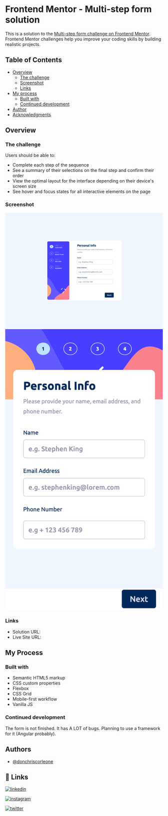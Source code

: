 # Frontend Mentor - Multi-step form solution

This is a solution to the [Multi-step form challenge on Frontend Mentor](https://www.frontendmentor.io/challenges/multistep-form-YVAnSdqQBJ). Frontend Mentor challenges help you improve your coding skills by building realistic projects. 

## Table of Contents

- [Overview](#overview)
  - [The challenge](#the-challenge)
  - [Screenshot](#screenshot)
  - [Links](#links)
- [My process](#my-process)
  - [Built with](#built-with)
  - [Continued development](#continued-development)
- [Author](#author)
- [Acknowledgments](#acknowledgments)
## Overview

### The challenge

Users should be able to:

- Complete each step of the sequence
- See a summary of their selections on the final step and confirm their order
- View the optimal layout for the interface depending on their device's screen size
- See hover and focus states for all interactive elements on the page

### Screenshot

![Desktop at 1440px](./screenshots/Desktop%401440px.png)
![Mobile at 375px](./screenshots/Mobile%40375px.png)


### Links

- Solution URL: [](https://www.frontendmentor.io/solutions/multistep-form-YlHN4cmWYH)
- Live Site URL: [](https://donchriscorleone.github.io/multi-step-form-main/)

## My Process


### Built with

- Semantic HTML5 markup
- CSS custom properties
- Flexbox
- CSS Grid
- Mobile-first workflow
- Vanilla JS

### Continued development

The form is not finished. It has A LOT of bugs. Planning to use a framework for it (Angular probably).
## Authors

- [@donchriscorleone](https://www.github.com/donchriscorleone)


## 🔗 Links
[![linkedin](https://img.shields.io/badge/linkedin-0A66C2?style=for-the-badge&logo=linkedin&logoColor=white)](https://www.linkedin.com/in/christopher-ii-lajom-031959211/)

[![instagram](https://img.shields.io/badge/Instagram-E4405F?style=for-the-badge&logo=instagram&logoColor=white)](https://www.instagram.com/devchristopherii)

[![twitter](https://img.shields.io/badge/Twitter-1DA1F2?style=for-the-badge&logo=twitter&logoColor=white)](https://www.twitter.com/topheriidev)
